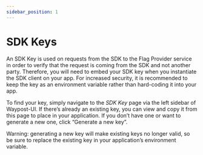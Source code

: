 ```yaml
---
sidebar_position: 1
---
```

# SDK Keys

An SDK Key is used on requests from the SDK to the Flag Provider service in order to verify that the request is coming from the SDK and not another party. Therefore, you will need to embed your SDK key when you instantiate the SDK client on your app. For increased security, it is recommended to keep the key as an environment variable rather than hard-coding it into your app.

To find your key, simply navigate to the *SDK Key* page via the left sidebar of Waypost-UI. If there’s already an existing key, you can view and copy it from this page to place in your application. If you don’t have one or want to generate a new one, click “Generate a new key”.

Warning: generating a new key will make existing keys no longer valid, so be sure to replace the existing key in your application’s environment variable.